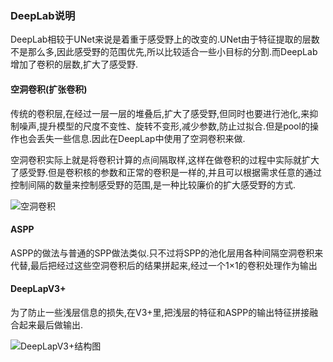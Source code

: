 ### DeepLab说明

DeepLab相较于UNet来说是着重于感受野上的改变的.UNet由于特征提取的层数不是那么多,因此感受野的范围优先,所以比较适合一些小目标的分割.而DeepLab增加了卷积的层数,扩大了感受野.

#### 空洞卷积(扩张卷积)

传统的卷积层,在经过一层一层的堆叠后,扩大了感受野,但同时也要进行池化,来抑制噪声,提升模型的尺度不变性、旋转不变形,减少参数,防止过拟合.但是pool的操作也会丢失一些信息.因此在DeepLap中使用了空洞卷积来做.

空洞卷积实际上就是将卷积计算的点间隔取样,这样在做卷积的过程中实际就扩大了感受野.但是卷积核的参数和正常的卷积是一样的,并且可以根据需求任意的通过控制间隔的数量来控制感受野的范围,是一种比较廉价的扩大感受野的方式.

![空洞卷积](https://user-images.githubusercontent.com/28779173/202070837-eaba50d8-53a4-451d-9929-3980939c3b20.png)

#### ASPP

ASPP的做法与普通的SPP做法类似.只不过将SPP的池化层用各种间隔空洞卷积来代替,最后把经过这些空洞卷积后的结果拼起来,经过一个1×1的卷积处理作为输出

#### DeepLapV3+

为了防止一些浅层信息的损失,在V3+里,把浅层的特征和ASPP的输出特征拼接融合起来最后做输出.

![DeepLapV3+结构图](https://user-images.githubusercontent.com/28779173/202092265-7fa227aa-8d60-4c0b-89e0-8c9da3e99053.png)
